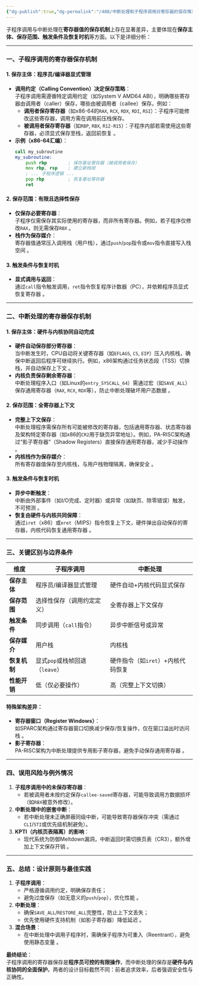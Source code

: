 ```yaml
---
{"dg-publish":true,"dg-permalink":"/408/中断处理和子程序调用对寄存器的保存情况","permalink":"/408/中断处理和子程序调用对寄存器的保存情况/"}
---
```



子程序调用与中断处理在**寄存器值的保存机制**上存在显著差异，主要体现在**保存主体、保存范围、触发条件及恢复时机**等方面。以下是详细分析：

---



### 一、子程序调用的寄存器保存机制

#### 1. **保存主体：程序员/编译器显式管理**
- **调用约定（Calling Convention）决定保存策略**：  
  子程序调用需遵循特定调用约定（如System V AMD64 ABI），明确哪些寄存器由调用者（caller）保存，哪些由被调用者（callee）保存。例如：
  - **调用者保存寄存器**（如x86-64的`RAX`, `RCX`, `RDX`, `RDI`, `RSI`）：子程序可能修改这些寄存器，调用方需在调用前压栈保存。
  - **被调用者保存寄存器**（如`RBP`, `RBX`, `R12-R15`）：子程序内部若需使用这些寄存器，必须显式保存至栈，返回前恢复 。
- **示例（x86-64汇编）**：  
  ```asm
  call my_subroutine
  my_subroutine:
      push rbp        ; 保存基址寄存器（被调用者保存）
      mov rbp, rsp    ; 建立新栈帧
      ; ... 子程序逻辑 ...
      pop rbp         ; 恢复基址寄存器
      ret
  ```


#### 2. **保存范围：有限且选择性保存**
- **仅保存必要寄存器**：  
  子程序仅需保存其实际使用的寄存器，而非所有寄存器。例如，若子程序仅修改`RAX`，则无需保存`RBX` 。
- **栈作为保存媒介**：  
  寄存器值通常压入调用栈（用户栈），通过`push`/`pop`指令或`mov`指令直接写入栈空间 。


#### 3. **触发条件与恢复时机**
- **显式调用与返回**：  
  通过`call`指令触发调用，`ret`指令恢复程序计数器（PC），并依赖程序员显式恢复寄存器 。

---



### 二、中断处理的寄存器保存机制

#### 1. **保存主体：硬件与内核协同自动完成**
- **硬件自动保存部分寄存器**：  
  当中断发生时，CPU自动将关键寄存器（如`EFLAGS`, `CS`, `EIP`）压入内核栈，确保中断返回后程序可继续执行。例如，x86架构通过任务状态段（TSS）切换栈，并自动保存上下文 。
- **内核负责保存剩余寄存器**：  
  中断处理程序入口（如Linux的`entry_SYSCALL_64`）需通过宏（如`SAVE_ALL`）保存通用寄存器（`RAX`, `RCX`, `RDX`等），防止中断处理破坏用户态数据 。


#### 2. **保存范围：全寄存器上下文**
- **完整上下文保存**：  
  中断处理程序需保存所有可能被修改的寄存器，包括通用寄存器、状态寄存器及架构特定寄存器（如x86的`CR2`用于缺页异常地址）。例如，PA-RISC架构通过“影子寄存器”（Shadow Registers）直接保存通用寄存器，减少手动操作 。
- **内核栈作为保存媒介**：  
  所有寄存器值保存至内核栈，与用户栈物理隔离，确保安全 。


#### 3. **触发条件与恢复时机**
- **异步中断触发**：  
  中断由外部事件（如I/O完成、定时器）或异常（如缺页、除零错误）触发，不可预测 。
- **恢复由硬件与内核共同保障**：  
  通过`iret`（x86）或`eret`（MIPS）指令恢复上下文，硬件弹出自动保存的寄存器，内核代码恢复通用寄存器 。

---



### 三、关键区别与边界条件
| 维度       | 子程序调用                 | 中断处理                 |
| -------- | --------------------- | -------------------- |
| **保存主体** | 程序员/编译器显式管理           | 硬件自动+内核代码显式保存        |
| **保存范围** | 选择性保存（调用约定定义）         | 全寄存器上下文保存            |
| **触发条件** | 同步调用（`call`指令）        | 异步中断信号或异常            |
| **保存媒介** | 用户栈                   | 内核栈                  |
| **恢复机制** | 显式`pop`或栈帧回退（`leave`） | 硬件指令（如`iret`）+内核代码恢复 |
| **性能开销** | 低（仅必要操作）              | 高（完整上下文切换）           |

#### 特殊架构差异：
- **寄存器窗口（Register Windows）**：  
  如SPARC架构通过寄存器窗口切换减少保存/恢复操作，仅在窗口溢出时访问栈 。
- **影子寄存器**：  
  PA-RISC架构为中断处理提供专用影子寄存器，避免手动保存通用寄存器 。

---



### 四、误用风险与例外情况
1. **子程序调用中的未保存寄存器**：  
   - 若被调用者未按约定保存`callee-saved`寄存器，可能导致调用方数据损坏（如`RBX`被意外修改）。
2. **中断处理中的嵌套中断**：  
   - 若中断处理未正确屏蔽同级中断，可能导致寄存器保存冲突（需通过`CLI`/`STI`或优先级机制避免）。
3. **KPTI（内核页表隔离）的影响**：  
   - 现代系统为防御Meltdown漏洞，中断返回时需切换页表（CR3），额外增加上下文保存开销 。

---



### 五、总结：设计原则与最佳实践
1. **子程序调用**：  
   - 严格遵循调用约定，明确保存责任；  
   - 避免过度保存（如无意义的`push`/`pop`），优化性能 。
2. **中断处理**：  
   - 确保`SAVE_ALL`/`RESTORE_ALL`完整性，防止上下文丢失；  
   - 优先使用硬件支持机制（如影子寄存器）降低延迟 。
3. **混合场景**：  
   - 在中断处理中调用子程序时，需确保子程序为可重入（Reentrant），避免使用静态变量 。

**最终结论**：  
子程序调用的寄存器保存是**程序员可控的有限操作**，而中断处理的保存是**硬件与内核协同的全面保护**。两者的设计目标截然不同：前者追求效率，后者强调安全性与正确性。
